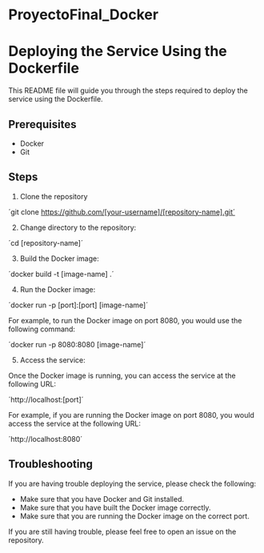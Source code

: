 # ProyectoFinal_Docker
# Deploying the Service Using the Dockerfile

This README file will guide you through the steps required to deploy the service using the Dockerfile.

## Prerequisites

* Docker
* Git

## Steps

1. Clone the repository

´git clone https://github.com/[your-username]/[repository-name].git´

2. Change directory to the repository:

´cd [repository-name]´

3. Build the Docker image:

´docker build -t [image-name] .´

4. Run the Docker image:

´docker run -p [port]:[port] [image-name]´

For example, to run the Docker image on port 8080, you would use the following command:

´docker run -p 8080:8080 [image-name]´

5. Access the service:

Once the Docker image is running, you can access the service at the following URL:

´http://localhost:[port]´

For example, if you are running the Docker image on port 8080, you would access the service at the following URL:

´http://localhost:8080´

## Troubleshooting

If you are having trouble deploying the service, please check the following:

* Make sure that you have Docker and Git installed.
* Make sure that you have built the Docker image correctly.
* Make sure that you are running the Docker image on the correct port.

If you are still having trouble, please feel free to open an issue on the repository.


